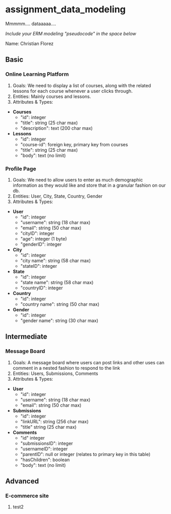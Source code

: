 # assignment_data_modeling
Mmmmm.... dataaaaa....

*Include your ERM modeling "pseudocode" in the space below*

Name: Christian Florez

## Basic
### Online Learning Platform
1. Goals: We need to display a list of courses, along with the related lessons for each course whenever a user clicks through.
2. Entities: Mainly courses and lessons.
3. Attributes & Types:
  - **Courses**
    - "id": integer
    - "title": string (25 char max)
    - "description": text (200 char max)
  - **Lessons**
    - "id": integer
    - "course-id": foreign key, primary key from courses
    - "title": string (25 char max)
    - "body": text (no limit)


### Profile Page
1. Goals: We need to allow users to enter as much demographic information as they would like and store that in a granular fashion on our db.
2. Entities: User, City, State, Country, Gender
3. Attributes & Types:
  - **User**
    - "id": integer
    - "username": string (18 char max)
    - "email": string (50 char max)
    - "cityID": integer
    - "age": integer (1 byte)
    - "genderID": integer
  - **City**
    - "id": integer
    - "city name": string (58 char max)
    - "stateID": integer
  - **State**
    - "id": integer
    - "state name": string (58 char max)
    - "countryID": integer
  - **Country**
    - "id": integer
    - "country name": string (50 char max)
  - **Gender**
    - "id": integer
    - "gender name": string (30 char max)

## Intermediate
### Message Board
1. Goals: A message board where users can post links and other uses can comment in a nested fashion to respond to the link
2. Entities: Users, Submissions, Comments
3. Attributes & Types:
  - **User**
    - "id": integer
    - "username": string (18 char max)
    - "email": string (50 char max)
  - **Submissions**
    - "id": integer
    - "linkURL": string (256 char max)
    - "title" string (25 char max)
  - **Comments**
    - "id" integer
    - "submissionsID": integer
    - "usernameID": integer
    - "parentID": null or integer (relates to primary key in this table)
    - "hasChildren": boolean
    - "body": text (no limit)

## Advanced
### E-commerce site
1. test2